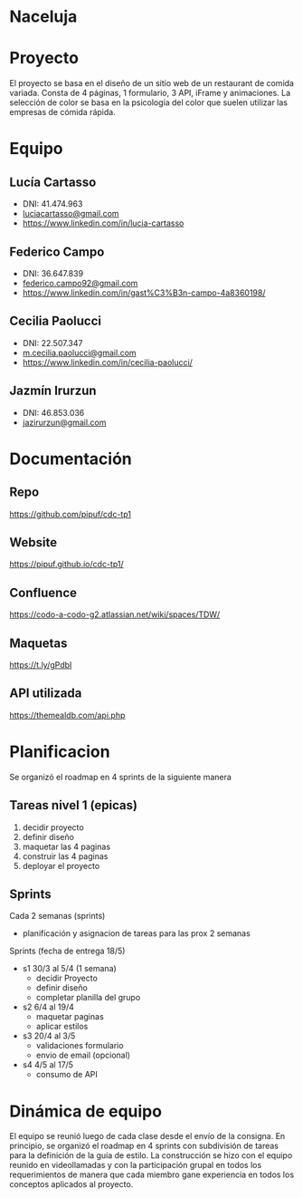 # Naceluja
# Proyecto
El proyecto se basa en el diseño de un sitio web de un restaurant de comida variada. Consta de 4 páginas, 1 formulario, 3 API, iFrame y animaciones. La selección de color se basa en la psicología del color que suelen utilizar las empresas de cómida rápida.

# Equipo
## Lucía Cartasso
- DNI: 41.474.963
- luciacartasso@gmail.com
- https://www.linkedin.com/in/lucia-cartasso


## Federico Campo
- DNI: 36.647.839
- federico.campo92@gmail.com
- https://www.linkedin.com/in/gast%C3%B3n-campo-4a8360198/

## Cecilia Paolucci
- DNI: 22.507.347
- m.cecilia.paolucci@gmail.com
- https://www.linkedin.com/in/cecilia-paolucci/

## Jazmín Irurzun
- DNI: 46.853.036
- jazirurzun@gmail.com

# Documentación
## Repo 
https://github.com/pipuf/cdc-tp1
## Website
https://pipuf.github.io/cdc-tp1/
## Confluence
https://codo-a-codo-g2.atlassian.net/wiki/spaces/TDW/
## Maquetas
https://t.ly/gPdbI
## API utilizada 
https://themealdb.com/api.php

# Planificacion
Se organizó el roadmap en 4 sprints de la siguiente manera

## Tareas nivel 1 (epicas)
1. decidir proyecto
2. definir diseño
3. maquetar las 4 paginas
4. construir las 4 paginas
5. deployar el proyecto

## Sprints
Cada 2 semanas (sprints)
-	planificación y asignacion de tareas para las prox 2 semanas 

Sprints (fecha de entrega 18/5)
-	s1 30/3 al 5/4 (1 semana)
      - decidir Proyecto
      - definir diseño
      - completar planilla del grupo
-	s2 6/4 al 19/4
      - maquetar paginas
      - aplicar estilos
-	s3 20/4 al 3/5
      -	validaciones formulario
      -	envio de email (opcional)
-	s4 4/5 al 17/5
      -	consumo de API

# Dinámica de equipo
El equipo se reunió luego de cada clase desde el envío de la consigna. En principio, se organizó el roadmap en 4 sprints con subdivisión de tareas para la definición de la guía de estilo. La construcción se hizo con el equipo reunido en videollamadas y con la participación grupal en todos los requerimientos de manera que cada miembro gane experiencia en todos los conceptos aplicados al proyecto.


